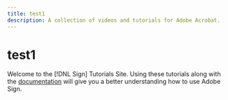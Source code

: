 ```yaml
---
title: test1
description: A collection of videos and tutorials for Adobe Acrobat.
---
```


# test1

Welcome to the [!DNL Sign] Tutorials Site.  Using these tutorials along with the [documentation](https://helpx.adobe.com/sign/user-guide.html) will give you a better understanding how to use Adobe Sign.
